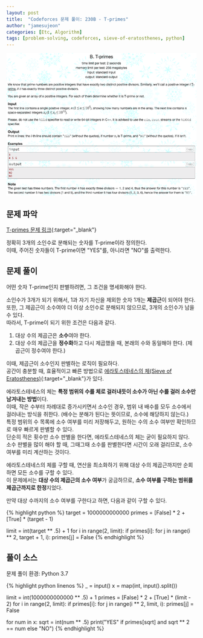 ```yaml
---
layout: post
title:  "Codeforces 문제 풀이: 230B - T-primes"
author: "jamesujeon"
categories: [Etc, Algorithm]
tags: [problem-solving, codeforces, sieve-of-eratosthenes, python]
---
```


![230B - T-primes](assets/codeforces_230b_t-primes.png "230B - T-primes")

## 문제 파악

[T-primes 문제 링크](http://codeforces.com/problemset/problem/230/B){:target="_blank"}

정확히 3개의 소인수로 분해되는 숫자를 T-prime이라 정의한다.  
이때, 주어진 숫자들이 T-prime이면 "YES"를, 아니라면 "NO"를 출력한다.

## 문제 풀이

어떤 숫자 T-prime인지 판별하려면, 그 조건을 명세화해야 한다.

소인수가 3개가 되기 위해서, 1과 자기 자신을 제외한 숫자 1개는 **제곱근**이 되어야 한다.  
또한, 그 제곱근이 소수여야 더 이상 소인수로 분해되지 않으므로, 3개의 소인수가 남을 수 있다.  
따라서, T-prime이 되기 위한 조건은 다음과 같다.

1. 대상 수의 제곱근은 **소수**여야 한다.
2. 대상 수의 제곱근을 **정수화**하고 다시 제곱했을 때, 본래의 수와 동일해야 한다. (제곱근이 정수여야 한다.)

이때, 제곱근이 소수인지 판별하는 로직이 필요하다.  
공간이 충분할 때, 효율적이고 빠른 방법으로 [에라토스테네스의 체(Sieve of Eratosthenes)][에라토스테네스의 체]{:target="_blank"}가 있다.

에라토스테네스의 체는 **특정 범위의 수를 체로 걸러내듯이 소수가 아닌 수를 걸러 소수만 남겨내는 방법**이다.  
이때, 작은 수부터 차례대로 증가시키면서 소수인 경우, 범위 내 배수를 모두 소수에서 걸러내는 방식을 취한다. (배수는 분해가 된다는 뜻이므로, 소수에 해당하지 않는다.)  
특정 범위의 수 목록에 소수 여부를 미리 저장해두고, 원하는 수의 소수 여부만 확인하므로 매우 빠르게 판별할 수 있다.  
단순히 적은 횟수만 소수 판별을 한다면, 에라토스테네스의 체는 굳이 필요하지 않다.  
소수 판별을 많이 해야 할 때, 그때그때 소수를 판별한다면 시간이 오래 걸리므로, 소수 여부를 미리 계산하는 것이다.

에라토스테네스의 체를 구할 때, 연산을 최소화하기 위해 대상 수의 제곱근까지만 순회하면 모든 소수를 구할 수 있다.  
이 문제에서는 **대상 수의 제곱근의 소수 여부**가 궁금하므로, **소수 여부를 구하는 범위를 제곱근까지로 한정**지었다.

만약 대상 수까지의 소수 여부를 구한다고 하면, 다음과 같이 구할 수 있다.

{% highlight python %}
target = 1000000000000
primes = [False] * 2 + [True] * (target - 1)

limit = int(target ** .5) + 1
for i in range(2, limit):
  if primes[i]:
    for j in range(i ** 2, target + 1, i):
      primes[j] = False
{% endhighlight %}

## 풀이 소스

문제 풀이 환경: Python 3.7

{% highlight python linenos %}
_ = input()
x = map(int, input().split())

limit = int(1000000000000 ** .5) + 1
primes = [False] * 2 + [True] * (limit - 2)
for i in range(2, limit):
  if primes[i]:
    for j in range(i ** 2, limit, i):
      primes[j] = False

for num in x:
  sqrt = int(num ** .5)
  print("YES" if primes[sqrt] and sqrt ** 2 == num else "NO")
{% endhighlight %}

[에라토스테네스의 체]: https://ko.wikipedia.org/wiki/%EC%97%90%EB%9D%BC%ED%86%A0%EC%8A%A4%ED%85%8C%EB%84%A4%EC%8A%A4%EC%9D%98_%EC%B2%B4
